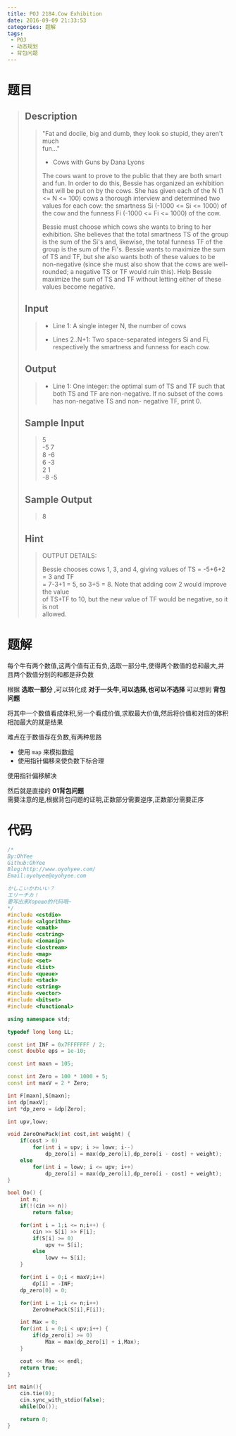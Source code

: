 ```yaml
---
title: POJ 2184.Cow Exhibition
date: 2016-09-09 21:33:53
categories: 题解
tags: 
 - POJ
 - 动态规划
 - 背包问题
---
```

# 题目
> 
> ## Description  
>> "Fat and docile, big and dumb, they look so stupid, they aren't much   
>> fun..."   
>> - Cows with Guns by Dana Lyons   
>>   
>> The cows want to prove to the public that they are both smart and fun. In order to do this, Bessie has organized an exhibition that will be put on by the cows. She has given each of the N (1 <= N <= 100) cows a thorough interview and determined two values for each cow: the smartness Si (-1000 <= Si <= 1000) of the cow and the funness Fi (-1000 <= Fi <= 1000) of the cow.   
>>   
>> Bessie must choose which cows she wants to bring to her exhibition. She believes that the total smartness TS of the group is the sum of the Si's and, likewise, the total funness TF of the group is the sum of the Fi's. Bessie wants to maximize the sum of TS and TF, but she also wants both of these values to be non-negative (since she must also show that the cows are well-rounded; a negative TS or TF would ruin this). Help Bessie maximize the sum of TS and TF without letting either of these values become negative.   
>> <!--more-->  
> 
> ## Input  
>> * Line 1: A single integer N, the number of cows   
>>   
>> * Lines 2..N+1: Two space-separated integers Si and Fi, respectively the smartness and funness for each cow.   
> 
> ## Output  
>> * Line 1: One integer: the optimal sum of TS and TF such that both TS and TF are non-negative. If no subset of the cows has non-negative TS and non- negative TF, print 0.   
>>   
> 
> ## Sample Input  
>> 5  
>> -5 7  
>> 8 -6  
>> 6 -3  
>> 2 1  
>> -8 -5  
> 
> ## Sample Output  
>> 8  
>    
> ## Hint  
>> OUTPUT DETAILS:   
>>   
>> Bessie chooses cows 1, 3, and 4, giving values of TS = -5+6+2 = 3 and TF   
>> = 7-3+1 = 5, so 3+5 = 8. Note that adding cow 2 would improve the value   
>> of TS+TF to 10, but the new value of TF would be negative, so it is not   
>> allowed.   


# 题解
每个牛有两个数值,这两个值有正有负,选取一部分牛,使得两个数值的总和最大,并且两个数值分别的和都是非负数  

根据 **选取一部分** ,可以转化成 **对于一头牛,可以选择,也可以不选择** 可以想到 **背包问题**  

将其中一个数值看成体积,另一个看成价值,求取最大价值,然后将价值和对应的体积相加最大的就是结果  

难点在于数值存在负数,有两种思路  

- 使用 `map` 来模拟数组
- 使用指针偏移来使负数下标合理

使用指针偏移解决  

然后就是直接的 **01背包问题**  
需要注意的是,根据背包问题的证明,正数部分需要逆序,正数部分需要正序  



# 代码
```cpp Cow Exhibition https://github.com/OhYee/ACM.github.io/blob/master/POJ/2184.%43%6F%77%20%45%78%68%69%62%69%74%69%6F%6E.cpp 代码备份
/*
By:OhYee
Github:OhYee
Blog:http://www.oyohyee.com/
Email:oyohyee@oyohyee.com

かしこいかわいい？
エリーチカ！
要写出来Хорошо的代码哦~
*/
#include <cstdio>
#include <algorithm>
#include <cmath>
#include <cstring>
#include <iomanip>
#include <iostream>
#include <map>
#include <set>
#include <list>
#include <queue>
#include <stack>
#include <string>
#include <vector>
#include <bitset>
#include <functional>

using namespace std;

typedef long long LL;

const int INF = 0x7FFFFFFF / 2;
const double eps = 1e-10;

const int maxn = 105;

const int Zero = 100 * 1000 + 5;
const int maxV = 2 * Zero;

int F[maxn],S[maxn];
int dp[maxV];
int *dp_zero = &dp[Zero];

int upv,lowv;

void ZeroOnePack(int cost,int weight) {
	if(cost > 0)
		for(int i = upv; i >= lowv; i--)
			dp_zero[i] = max(dp_zero[i],dp_zero[i - cost] + weight);
	else
		for(int i = lowv; i <= upv; i++)
			dp_zero[i] = max(dp_zero[i],dp_zero[i - cost] + weight);
}

bool Do() {
	int n;
	if(!(cin >> n))
		return false;

	for(int i = 1;i <= n;i++) {
		cin >> S[i] >> F[i];
		if(S[i] >= 0)
			upv += S[i];
		else
			lowv += S[i];
	}

	for(int i = 0;i < maxV;i++)
		dp[i] = -INF;
	dp_zero[0] = 0;

	for(int i = 1;i <= n;i++)
		ZeroOnePack(S[i],F[i]);

	int Max = 0;
	for(int i = 0;i < upv;i++) {
		if(dp_zero[i] >= 0)
			Max = max(dp_zero[i] + i,Max);
	}

	cout << Max << endl;
	return true;
}

int main(){
	cin.tie(0);
	cin.sync_with_stdio(false);
	while(Do());

	return 0;
}
```